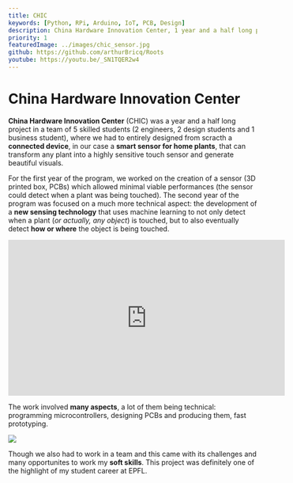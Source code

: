 ```yaml
---
title: CHIC
keywords: [Python, RPi, Arduino, IoT, PCB, Design]
description: China Hardware Innovation Center, 1 year and a half long project in a team of 5 students from 3 different schools, to design and create a connected object.
priority: 1
featuredImage: ../images/chic_sensor.jpg
github: https://github.com/arthurBricq/Roots
youtube: https://youtu.be/_SN1TQER2w4
---
```


# China Hardware Innovation Center

**China Hardware Innovation Center** (CHIC) was a year and a half long project in a team of 5 skilled students (2 engineers, 2 design students and 1 business student), where we had to entirely designed from scracth a **connected device**, in our case a **smart sensor for home plants**, that can transform any plant into a highly sensitive touch sensor and generate beautiful visuals. 

For the first year of the program, we worked on the creation of a sensor (3D printed box, PCBs) which allowed minimal viable performances (the sensor could detect when a plant was being touched). The second year of the program was focused on a much more technical aspect: the development of a **new sensing technology** that uses machine learning to not only detect when a plant (*or actually, any object*) is touched, but to also eventually detect **how or where** the object is being touched. 

<iframe width="560" height="315" src="https://www.youtube.com/embed/_SN1TQER2w4" frameborder="0" allowfullscreen></iframe>

The work involved **many aspects**, a lot of them being technical: programming microcontrollers, designing PCBs and producing them, fast prototyping.

![](../images/chic_all_pcb.png)

Though we also had to work in a team and this came with its challenges and many opportunites to work my **soft skills**. This project was definitely one of the highlight of my student career at EPFL. 

